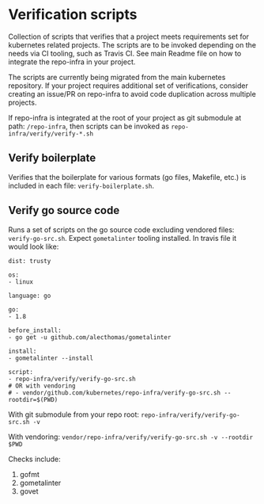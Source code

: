 # Verification scripts

Collection of scripts that verifies that a project meets requirements set for kubernetes related projects. The scripts are to be invoked depending on the needs via CI tooling, such as Travis CI. See main Readme file on how to integrate the repo-infra in your project. 

The scripts are currently being migrated from the main kubernetes repository. If your project requires additional set of verifications, consider creating an issue/PR on repo-infra to avoid code duplication across multiple projects. 

If repo-infra is integrated at the root of your project as git submodule at path: `/repo-infra`,
then scripts can be invoked as `repo-infra/verify/verify-*.sh`

## Verify boilerplate

Verifies that the boilerplate for various formats (go files, Makefile, etc.) is included in each file: `verify-boilerplate.sh`. 

## Verify go source code 

Runs a set of scripts on the go source code excluding vendored files: `verify-go-src.sh`. Expect `gometalinter` tooling installed. In travis file it would look like: 

```
dist: trusty

os:
- linux

language: go

go:
- 1.8

before_install:
- go get -u github.com/alecthomas/gometalinter

install:
- gometalinter --install

script:
- repo-infra/verify/verify-go-src.sh
# OR with vendoring 
# - vendor/github.com/kubernetes/repo-infra/verify-go-src.sh --rootdir=$(PWD)
```

With git submodule from your repo root: `repo-infra/verify/verify-go-src.sh -v`

With vendoring: `vendor/repo-infra/verify/verify-go-src.sh -v --rootdir $PWD`

Checks include:

1. gofmt
2. gometalinter
3. govet
